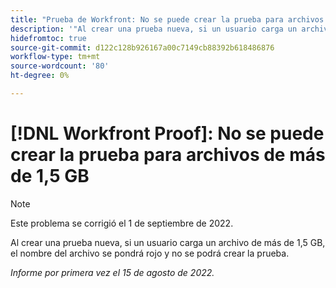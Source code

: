 ```yaml
---
title: "Prueba de Workfront: No se puede crear la prueba para archivos de más de 1,5 GB"
description: '"Al crear una prueba nueva, si un usuario carga un archivo de más de 1,5 GB, el nombre del archivo se pondrá rojo y no se podrá crear la prueba".'
hidefromtoc: true
source-git-commit: d122c128b926167a00c7149cb88392b618486876
workflow-type: tm+mt
source-wordcount: '80'
ht-degree: 0%

---
```



# [!DNL Workfront Proof]: No se puede crear la prueba para archivos de más de 1,5 GB

>[!NOTE]
>
>Este problema se corrigió el 1 de septiembre de 2022.

Al crear una prueba nueva, si un usuario carga un archivo de más de 1,5 GB, el nombre del archivo se pondrá rojo y no se podrá crear la prueba.

_Informe por primera vez el 15 de agosto de 2022._
